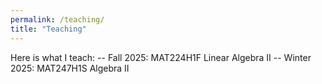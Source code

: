 ```yaml
---
permalink: /teaching/
title: "Teaching"
---
```


Here is what I teach:
-- Fall 2025: MAT224H1F Linear Algebra II
-- Winter 2025:  MAT247H1S Algebra II

